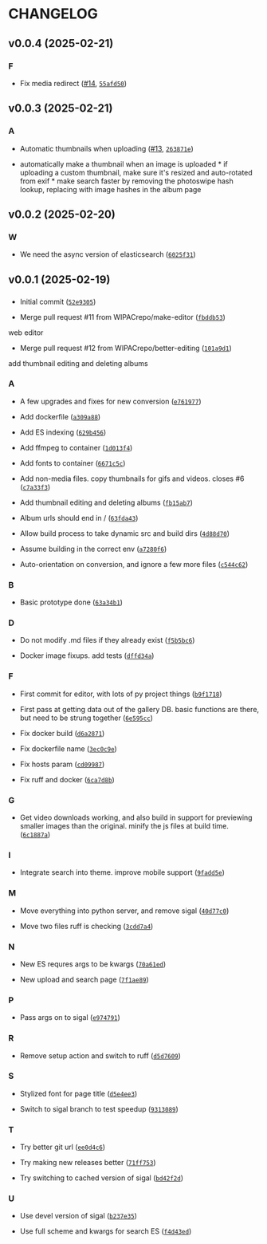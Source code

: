 # CHANGELOG


## v0.0.4 (2025-02-21)

### F

- Fix media redirect ([#14](https://github.com/WIPACrepo/gallery/pull/14),
  [`55afd50`](https://github.com/WIPACrepo/gallery/commit/55afd50e015c57ae999b9a8daf096b3f84883df8))


## v0.0.3 (2025-02-21)

### A

- Automatic thumbnails when uploading ([#13](https://github.com/WIPACrepo/gallery/pull/13),
  [`263871e`](https://github.com/WIPACrepo/gallery/commit/263871ea5400c0ecd8711f27619329135787b3ff))

* automatically make a thumbnail when an image is uploaded * if uploading a custom thumbnail, make
  sure it's resized and auto-rotated from exif * make search faster by removing the photoswipe hash
  lookup, replacing with image hashes in the album page


## v0.0.2 (2025-02-20)

### W

- We need the async version of elasticsearch
  ([`6025f31`](https://github.com/WIPACrepo/gallery/commit/6025f317ce06a91c13931d9f33a16d14435c4ac3))


## v0.0.1 (2025-02-19)

### 

- Initial commit
  ([`52e9305`](https://github.com/WIPACrepo/gallery/commit/52e9305dde210fb2a39017cb8034d741dbc1df35))

- Merge pull request #11 from WIPACrepo/make-editor
  ([`fbddb53`](https://github.com/WIPACrepo/gallery/commit/fbddb53e2f846e2c04e4d015f60d663f26ff1de4))

web editor

- Merge pull request #12 from WIPACrepo/better-editing
  ([`101a9d1`](https://github.com/WIPACrepo/gallery/commit/101a9d1e67728995639d0d218ad210e5bb5eb490))

add thumbnail editing and deleting albums

### A

- A few upgrades and fixes for new conversion
  ([`e761977`](https://github.com/WIPACrepo/gallery/commit/e761977eedb53080ef9fccb525b7b4bef4e47911))

- Add dockerfile
  ([`a309a88`](https://github.com/WIPACrepo/gallery/commit/a309a883d3c7a057415f170209c60e6c4d9f6db7))

- Add ES indexing
  ([`629b456`](https://github.com/WIPACrepo/gallery/commit/629b456cc3533230f90ad5850abbd20aa50be201))

- Add ffmpeg to container
  ([`1d013f4`](https://github.com/WIPACrepo/gallery/commit/1d013f4411490951696c60b7de6279b1e692151a))

- Add fonts to container
  ([`6671c5c`](https://github.com/WIPACrepo/gallery/commit/6671c5c8b14844f890419de00fb3f5ac5a7e28e5))

- Add non-media files. copy thumbnails for gifs and videos. closes #6
  ([`c7a33f3`](https://github.com/WIPACrepo/gallery/commit/c7a33f3ace238831cac8bc12eb717fea30eec36c))

- Add thumbnail editing and deleting albums
  ([`fb15ab7`](https://github.com/WIPACrepo/gallery/commit/fb15ab7991e84bd662ddc2ee431a379936f348c6))

- Album urls should end in /
  ([`63fda43`](https://github.com/WIPACrepo/gallery/commit/63fda43a2560cc1053680dc5393ec278feb21cf1))

- Allow build process to take dynamic src and build dirs
  ([`4d88d70`](https://github.com/WIPACrepo/gallery/commit/4d88d70658497b6773f1fdacfd3d7b3d50be56c4))

- Assume building in the correct env
  ([`a7280f6`](https://github.com/WIPACrepo/gallery/commit/a7280f6735810a3b7c5e87ef5623e12f1cffb295))

- Auto-orientation on conversion, and ignore a few more files
  ([`c544c62`](https://github.com/WIPACrepo/gallery/commit/c544c62d4f8b5c100b8a484beb466777c8061e14))

### B

- Basic prototype done
  ([`63a34b1`](https://github.com/WIPACrepo/gallery/commit/63a34b1c998ba3c72ca0e58d4d9aa5e91534a84e))

### D

- Do not modify .md files if they already exist
  ([`f5b5bc6`](https://github.com/WIPACrepo/gallery/commit/f5b5bc6fc35a5f0d8c80b0b629fbb98115c7617d))

- Docker image fixups. add tests
  ([`dffd34a`](https://github.com/WIPACrepo/gallery/commit/dffd34aebd354413d6a987116624fba3042e670e))

### F

- First commit for editor, with lots of py project things
  ([`b9f1718`](https://github.com/WIPACrepo/gallery/commit/b9f1718fd067faea629d067f2e872a89aef24e81))

- First pass at getting data out of the gallery DB. basic functions are there, but need to be strung
  together
  ([`6e595cc`](https://github.com/WIPACrepo/gallery/commit/6e595cc5da7285b7d0813ccf29fa734e3643d2b5))

- Fix docker build
  ([`d6a2871`](https://github.com/WIPACrepo/gallery/commit/d6a287107c369cedb66ab8a8c600132b1f930478))

- Fix dockerfile name
  ([`3ec0c9e`](https://github.com/WIPACrepo/gallery/commit/3ec0c9e7caf4c9e4c828d4847a53d634e8903dac))

- Fix hosts param
  ([`cd09987`](https://github.com/WIPACrepo/gallery/commit/cd099872e6b33179e9c16a4e3184b7ae42dbb921))

- Fix ruff and docker
  ([`6ca7d8b`](https://github.com/WIPACrepo/gallery/commit/6ca7d8b56cc429b74e1d78c0c5e4b11239a69a43))

### G

- Get video downloads working, and also build in support for previewing smaller images than the
  original. minify the js files at build time.
  ([`6c1887a`](https://github.com/WIPACrepo/gallery/commit/6c1887ab1d74b80fab60d2a542686b3e1b1b0256))

### I

- Integrate search into theme. improve mobile support
  ([`9fadd5e`](https://github.com/WIPACrepo/gallery/commit/9fadd5e67189268a2e9e74fbb3999d5c93ad6784))

### M

- Move everything into python server, and remove sigal
  ([`40d77c0`](https://github.com/WIPACrepo/gallery/commit/40d77c0cc5621a68641ff5c1b9a08e3bcd801b87))

- Move two files ruff is checking
  ([`3cdd7a4`](https://github.com/WIPACrepo/gallery/commit/3cdd7a43edc669281021470a2d4e3ba43fce3974))

### N

- New ES requres args to be kwargs
  ([`70a61ed`](https://github.com/WIPACrepo/gallery/commit/70a61ed562f27b1ea7992ad0134c759db7c118d2))

- New upload and search page
  ([`7f1ae89`](https://github.com/WIPACrepo/gallery/commit/7f1ae896d56fb4c89e549d867b09383d7e0d454d))

### P

- Pass args on to sigal
  ([`e974791`](https://github.com/WIPACrepo/gallery/commit/e97479114753313448fd4b0c55966cdb96f52ba3))

### R

- Remove setup action and switch to ruff
  ([`d5d7609`](https://github.com/WIPACrepo/gallery/commit/d5d760943fd48df57ca683645990d810e8585d29))

### S

- Stylized font for page title
  ([`d5e4ee3`](https://github.com/WIPACrepo/gallery/commit/d5e4ee325c7c496b0eca8a2cad783c455181841b))

- Switch to sigal branch to test speedup
  ([`9313089`](https://github.com/WIPACrepo/gallery/commit/9313089de16f889f34a7d803284280edeeea0f28))

### T

- Try better git url
  ([`ee0d4c6`](https://github.com/WIPACrepo/gallery/commit/ee0d4c68b969525246c76725d583501526de6fc0))

- Try making new releases better
  ([`71ff753`](https://github.com/WIPACrepo/gallery/commit/71ff753690e3b03fcdcaffd64122930ac3d74f63))

- Try switching to cached version of sigal
  ([`bd42f2d`](https://github.com/WIPACrepo/gallery/commit/bd42f2df8f1170e5d03663337ad8aeaa03b5f210))

### U

- Use devel version of sigal
  ([`b237e35`](https://github.com/WIPACrepo/gallery/commit/b237e354485212b75a74b0545f04d53b297cb95e))

- Use full scheme and kwargs for search ES
  ([`f4d43ed`](https://github.com/WIPACrepo/gallery/commit/f4d43edf227539774b845ff055b16a7bb3b3ba05))
